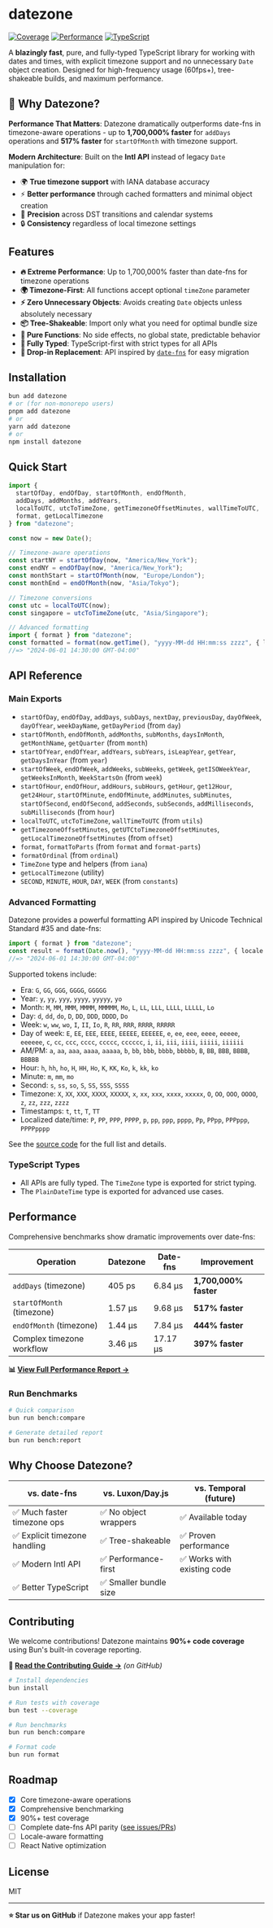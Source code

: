 # datezone

[![Coverage](https://img.shields.io/badge/Coverage-91%25-brightgreen?style=flat-square)](../../tools/coverage)
[![Performance](https://img.shields.io/badge/Perf-Up%20to%201700000%25%20faster-success?style=flat-square)](../../tools/benchmark/reports/comparison-report.md)
[![TypeScript](https://img.shields.io/badge/TypeScript-First-blue?style=flat-square)](https://www.typescriptlang.org/)

A **blazingly fast**, pure, and fully-typed TypeScript library for working with dates and times, with explicit timezone support and no unnecessary `Date` object creation. Designed for high-frequency usage (60fps+), tree-shakeable builds, and maximum performance.

## 🚀 Why Datezone?

**Performance That Matters**: Datezone dramatically outperforms date-fns in timezone-aware operations - up to **1,700,000% faster** for `addDays` operations and **517% faster** for `startOfMonth` with timezone support.

**Modern Architecture**: Built on the **Intl API** instead of legacy `Date` manipulation for:
- 🌍 **True timezone support** with IANA database accuracy
- ⚡ **Better performance** through cached formatters and minimal object creation  
- 🎯 **Precision** across DST transitions and calendar systems
- 🔒 **Consistency** regardless of local timezone settings

## Features

- **🔥 Extreme Performance**: Up to 1,700,000% faster than date-fns for timezone operations
- **🌍 Timezone-First**: All functions accept optional `timeZone` parameter 
- **⚡ Zero Unnecessary Objects**: Avoids creating `Date` objects unless absolutely necessary
- **📦 Tree-Shakeable**: Import only what you need for optimal bundle size
- **🎯 Pure Functions**: No side effects, no global state, predictable behavior
- **💪 Fully Typed**: TypeScript-first with strict types for all APIs
- **🔧 Drop-in Replacement**: API inspired by [`date-fns`](https://date-fns.org/) for easy migration

## Installation

```sh
bun add datezone
# or (for non-monorepo users)
pnpm add datezone
# or
yarn add datezone
# or
npm install datezone
```

## Quick Start

```ts
import {
  startOfDay, endOfDay, startOfMonth, endOfMonth,
  addDays, addMonths, addYears,
  localToUTC, utcToTimeZone, getTimezoneOffsetMinutes, wallTimeToUTC,
  format, getLocalTimezone
} from "datezone";

const now = new Date();

// Timezone-aware operations
const startNY = startOfDay(now, "America/New_York");
const endNY = endOfDay(now, "America/New_York");
const monthStart = startOfMonth(now, "Europe/London");
const monthEnd = endOfMonth(now, "Asia/Tokyo");

// Timezone conversions
const utc = localToUTC(now);
const singapore = utcToTimeZone(utc, "Asia/Singapore");

// Advanced formatting
import { format } from "datezone";
const formatted = format(now.getTime(), "yyyy-MM-dd HH:mm:ss zzzz", { locale: "en", timeZone: "America/New_York" });
//=> "2024-06-01 14:30:00 GMT-04:00"
```

## API Reference

### Main Exports
- `startOfDay`, `endOfDay`, `addDays`, `subDays`, `nextDay`, `previousDay`, `dayOfWeek`, `dayOfYear`, `weekDayName`, `getDayPeriod` (from `day`)
- `startOfMonth`, `endOfMonth`, `addMonths`, `subMonths`, `daysInMonth`, `getMonthName`, `getQuarter` (from `month`)
- `startOfYear`, `endOfYear`, `addYears`, `subYears`, `isLeapYear`, `getYear`, `getDaysInYear` (from `year`)
- `startOfWeek`, `endOfWeek`, `addWeeks`, `subWeeks`, `getWeek`, `getISOWeekYear`, `getWeeksInMonth`, `WeekStartsOn` (from `week`)
- `startOfHour`, `endOfHour`, `addHours`, `subHours`, `getHour`, `get12Hour`, `get24Hour`, `startOfMinute`, `endOfMinute`, `addMinutes`, `subMinutes`, `startOfSecond`, `endOfSecond`, `addSeconds`, `subSeconds`, `addMilliseconds`, `subMilliseconds` (from `hour`)
- `localToUTC`, `utcToTimeZone`, `wallTimeToUTC` (from `utils`)
- `getTimezoneOffsetMinutes`, `getUTCtoTimezoneOffsetMinutes`, `getLocalTimezoneOffsetMinutes` (from `offset`)
- `format`, `formatToParts` (from `format` and `format-parts`)
- `formatOrdinal` (from `ordinal`)
- `TimeZone` type and helpers (from `iana`)
- `getLocalTimezone` (utility)
- `SECOND`, `MINUTE`, `HOUR`, `DAY`, `WEEK` (from `constants`)

### Advanced Formatting

Datezone provides a powerful formatting API inspired by Unicode Technical Standard #35 and date-fns:

```ts
import { format } from "datezone";
const result = format(Date.now(), "yyyy-MM-dd HH:mm:ss zzzz", { locale: "en", timeZone: "America/New_York" });
//=> "2024-06-01 14:30:00 GMT-04:00"
```

Supported tokens include:
- Era: `G`, `GG`, `GGG`, `GGGG`, `GGGGG`
- Year: `y`, `yy`, `yyy`, `yyyy`, `yyyyy`, `yo`
- Month: `M`, `MM`, `MMM`, `MMMM`, `MMMMM`, `Mo`, `L`, `LL`, `LLL`, `LLLL`, `LLLLL`, `Lo`
- Day: `d`, `dd`, `do`, `D`, `DD`, `DDD`, `DDDD`, `Do`
- Week: `w`, `ww`, `wo`, `I`, `II`, `Io`, `R`, `RR`, `RRR`, `RRRR`, `RRRRR`
- Day of week: `E`, `EE`, `EEE`, `EEEE`, `EEEEE`, `EEEEEE`, `e`, `ee`, `eee`, `eeee`, `eeeee`, `eeeeee`, `c`, `cc`, `ccc`, `cccc`, `ccccc`, `cccccc`, `i`, `ii`, `iii`, `iiii`, `iiiii`, `iiiiii`
- AM/PM: `a`, `aa`, `aaa`, `aaaa`, `aaaaa`, `b`, `bb`, `bbb`, `bbbb`, `bbbbb`, `B`, `BB`, `BBB`, `BBBB`, `BBBBB`
- Hour: `h`, `hh`, `ho`, `H`, `HH`, `Ho`, `K`, `KK`, `Ko`, `k`, `kk`, `ko`
- Minute: `m`, `mm`, `mo`
- Second: `s`, `ss`, `so`, `S`, `SS`, `SSS`, `SSSS`
- Timezone: `X`, `XX`, `XXX`, `XXXX`, `XXXXX`, `x`, `xx`, `xxx`, `xxxx`, `xxxxx`, `O`, `OO`, `OOO`, `OOOO`, `z`, `zz`, `zzz`, `zzzz`
- Timestamps: `t`, `tt`, `T`, `TT`
- Localized date/time: `P`, `PP`, `PPP`, `PPPP`, `p`, `pp`, `ppp`, `pppp`, `Pp`, `PPpp`, `PPPppp`, `PPPPpppp`

See the [source code](./format/index.ts) for the full list and details.

### TypeScript Types
- All APIs are fully typed. The `TimeZone` type is exported for strict typing.
- The `PlainDateTime` type is exported for advanced use cases.

## Performance

Comprehensive benchmarks show dramatic improvements over date-fns:

| Operation | Datezone | Date-fns | Improvement |
|-----------|----------|----------|-------------|
| `addDays` (timezone) | 405 ps | 6.84 µs | **1,700,000% faster** |
| `startOfMonth` (timezone) | 1.57 µs | 9.68 µs | **517% faster** |
| `endOfMonth` (timezone) | 1.44 µs | 7.84 µs | **444% faster** |
| Complex timezone workflow | 3.46 µs | 17.17 µs | **397% faster** |

**📊 [View Full Performance Report →](https://github.com/cjkihl/datezone/blob/main/tools/benchmark/reports/comparison-report.md)**

### Run Benchmarks

```bash
# Quick comparison
bun run bench:compare

# Generate detailed report  
bun run bench:report
```

## Why Choose Datezone?

| vs. date-fns | vs. Luxon/Day.js | vs. Temporal (future) |
|--------------|------------------|----------------------|
| ✅ Much faster timezone ops | ✅ No object wrappers | ✅ Available today |
| ✅ Explicit timezone handling | ✅ Tree-shakeable | ✅ Proven performance |
| ✅ Modern Intl API | ✅ Performance-first | ✅ Works with existing code |
| ✅ Better TypeScript | ✅ Smaller bundle size | |

## Contributing

We welcome contributions! Datezone maintains **90%+ code coverage** using Bun's built-in coverage reporting.

**📖 [Read the Contributing Guide →](https://github.com/cjkihl/datezone/blob/main/CONTRIBUTING.md)** _(on GitHub)_

```bash
# Install dependencies
bun install

# Run tests with coverage
bun test --coverage

# Run benchmarks
bun run bench:compare

# Format code
bun run format
```

## Roadmap

- [x] Core timezone-aware operations
- [x] Comprehensive benchmarking  
- [x] 90%+ test coverage
- [ ] Complete date-fns API parity ([see issues/PRs](https://github.com/cjkihl/datezone/issues))
- [ ] Locale-aware formatting
- [ ] React Native optimization

## License

MIT

---

**⭐ Star us on GitHub** if Datezone makes your app faster!
